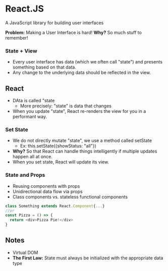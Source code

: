 # React.JS
A JavaScript library for building user interfaces

**Problem:** Making a User Interface is hard!
  **Why?** So much stuff to remember!

### State + View
- Every user interface has data (which we often call "state") and presents something based on that data.
- Any change to the underlying data should be reflected in the view.

## React
- DAta is called "state
  - More precisely: "state" is data that changes
- When you update "state", React re-renders the view for you in a performant way.

### Set State
- We do not directly mutate "state", we use a method called setState
  - Ex: this.setState({showStatus: "all"})
- **Why?** So that React can handle things intelligently if multiple updates happen all at once.
- When you set state, React will update its view.

### State and Props
- Reusing components with props
- Unidirectional data flow via props
- Class components vs. stateless functional components

```js
class Something extends React.Component{...}
//or
const Pizza = () => {
  return <div>Pizza Pie!</div>
}
```


## Notes
- Virtual DOM
- **The First Law:** State must always be initialized with the appropriate data type

<!-- @nested-tags:react-->
